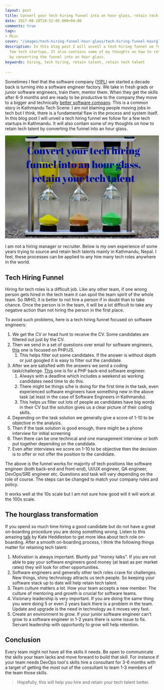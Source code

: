 ```yaml
---
layout: post
title: Convert your tech hiring funnel into an hour glass, retain tech talent
date: 2017-08-18T20:52:05.000+04:00
comments: true
tags:
- Misc
cover: "/images/tech-hiring-funnel-hour-glass/tech-hiring-funnel-hourglass.jpg"
description: In this blog post I will unveil a tech hiring funnel we follow for a
  few tech startups. It also contains some of my thoughts on how to retain tech talent
  by converting the funnel into an hour glass.
keywords: hiring, tech hiring, retain talent, retain tech talent

---
```

Sometimes I feel that the software company ([YIPL](http://younginnovations.com.np/ourstory)) we started a decade back is turning into a software engineer factory. We take in fresh grads or junior software engineers, train them, mentor them. When they get the skills after 6-9 months and are ready to be productive to the company they move to a bigger and technically [better software company](/blog/2014/12/how-to-become-a-better-software-company-technically-slides-and-video/). This is a common story in Kathmandu Tech Scene. I am not blaming people moving jobs in tech but I think, there is a fundamental flaw in the process and system itself. In this blog post I will unveil a tech hiring funnel we follow for a few tech startups in Kathmandu. It will also contain some of my thoughts on how to retain tech talent by converting the funnel into an hour glass.

<img class="center" loading="lazy" src="/images/tech-hiring-funnel-hour-glass/tech-hiring-funnel-hourglass.jpg" title="Convert your tech hiring funnel into an hour glass, retain tech talent" alt="Convert your tech hiring funnel into an hour glass, retain tech talent">

<!-- more -->

I am not a hiring manager or recruiter. Below is my own experience of some years trying to source and retain tech talents mainly in Kathmandu, Nepal. I feel, these processes can be applied to any hire many tech roles anywhere in the world.

## Tech Hiring Funnel

Hiring for tech roles is a difficult job. Like any other team, if one wrong person gets hired in the tech team it can spoil the team spirit of the whole team. So IMHO, it is better to not hire a person if in doubt than to take chance. Once the person is in the team, it will be a lot difficult to take any negative action than not hiring the person in the first place.

To avoid such problems, here is a tech hiring funnel focused on   software engineers:

1. We get the CV or head hunt to receive the CV. Some candidates are filtered out just by the CV.
1. Then we send in a set of questions over email for software engineers, [this](http://bit.ly/sw-eng-ques) one is focused on PHP/JS.
    1. This helps filter out some candidates. If the answer is without depth or just googled it is easy to filter out the candidate.
1. After we are satisfied with the answers we send a coding task/challenge. [This](http://bit.ly/sw-eng-task) one is for a PHP back-end software engineer.
    1. Always with a deadline which includes a weekend as working candidates need time to do this.
    1. There might be things s/he is doing for the first time in the task, even experienced software engineers have something new in the above task (at least in the case of Software Engineers in Kathmandu).
    1. This helps us filter out lots of people as candidates have big words in their CV but the solution gives us a clear picture of their coding skills.
1. Depending on the task solution we generally give a score of 1-10 to be objective in the analysis.
1. Then if the task solution is good enough, there might be a phone interview for initial screening
1. Then there can be one technical and one management interview or both put together depending on the candidate.
1. Even after interviews we score on 1-10 to be objective then the decision is to offer or not offer the position to the candidate.

The above is the funnel works for majority of tech positions like software engineer (both back-end and front-end), UI/UX engineer, QA engineer, DevOps/SRE engineer etc. Questions and task will vary depending on the role of course. The steps can be changed to match your company rules and policy.

It works well at the 10s scale but I am not sure how good will it will work at the 100s scale.

## The hourglass transformation

If you spend so much time hiring a good candidate but do not have a great on-boarding procedure you are doing something wrong.  Listen to this amazing [talk](https://www.kateheddleston.com/talk/ef464595-b113-4c1b-9c5b-cc1f3681055c) by Kate Heddleston to get more idea about tech role on-boarding. After a smooth on-boarding process, I think the following things matter for retaining tech talent:

1. Motivation is always important. Bluntly put "money talks". If you are not able to pay your software engineers good money (at least as per market rates) they will look for other opportunities.
1. Software engineers and generally other tech roles crave for challenges. New things, shiny technology attracts us tech people. So keeping your software stack up to date will help retain tech talent.
1. Team culture matters a lot. How your team accepts a new member. The culture of mentoring and growth is crucial for software teams.
1. Visionary leadership is very important. If you are doing the same thing you were doing 5 or even 2 years back there is a problem in the team. Update and upgrade is the need in technology as it moves very fast.
1. Create an environment to grow. If your junior software engineer can't grow to a software engineer in 1-2 years there is some issue to fix. Servant leadership with opportunity to grow will help retention.  

## Conclusion

Every team might not have all the skills it needs. Be open to communicate the skills your team lacks and move forward to build that skill. For instance if your team needs DevOps tool's skills hire a consultant for 3-6 months with a target of getting the most out of the consultant to team 1-3 members of the team those skills.

> Hopefully, this will help you hire and retain your tech talent better.